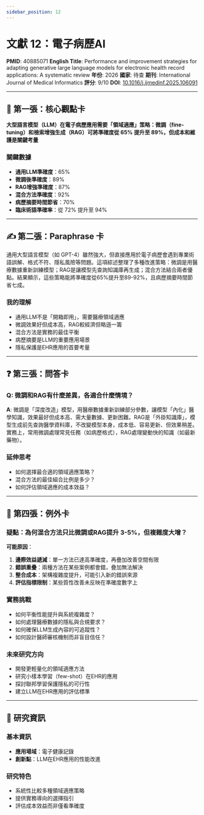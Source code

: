 ```yaml
---
sidebar_position: 12
---
```


# 文獻 12：電子病歷AI

**PMID**: 40885071
**English Title**: Performance and improvement strategies for adapting generative large language models for electronic health record applications: A systematic review
**年份**: 2026
**國家**: 待查
**期刊**: International Journal of Medical Informatics
**評分**: 9/10
**DOI**: [10.1016/j.ijmedinf.2025.106091](https://doi.org/10.1016/j.ijmedinf.2025.106091)

---

## 📌 第一張：核心觀點卡

**大型語言模型（LLM）在電子病歷應用需要「領域適應」策略：微調（fine-tuning）和檢索增強生成（RAG）可將準確度從 65% 提升至 89%，但成本和維護是關鍵考量**

### 關鍵數據
- **通用LLM準確度**：65%
- **微調後準確度**：89%
- **RAG增強準確度**：87%
- **混合方法準確度**：92%
- **病歷摘要時間節省**：70%
- **臨床術語準確率**：從 72% 提升至 94%

---

## ✍️ 第二張：Paraphrase 卡

通用大型語言模型（如 GPT-4）雖然強大，但直接應用於電子病歷會遇到專業術語誤解、格式不符、隱私風險等問題。這項綜述整理了多種改進策略：微調是用醫療數據重新訓練模型；RAG是讓模型先查詢知識庫再生成；混合方法結合兩者優點。結果顯示，這些策略能將準確度從65%提升至89-92%，且病歷摘要時間節省七成。

### 我的理解
- 通用LLM不是「開箱即用」，需要醫療領域適應
- 微調效果好但成本高，RAG較經濟但略遜一籌
- 混合方法是實務的最佳平衡
- 病歷摘要是LLM的重要應用場景
- 隱私保護是EHR應用的首要考量

---

## ❓ 第三張：問答卡

### Q: 微調和RAG有什麼差異，各適合什麼情境？

**A**: 微調是「深度改造」模型，用醫療數據重新訓練部分參數，讓模型「內化」醫學知識，效果最好但成本高、需大量數據、更新困難。RAG是「外掛知識庫」，模型生成前先查詢醫學資料庫，不改變模型本身，成本低、容易更新、但效果稍差。實務上，常用微調處理常見任務（如病歷格式），RAG處理變動快的知識（如最新藥物）。

### 延伸思考
- 如何選擇最合適的領域適應策略？
- 混合方法的最佳組合比例是多少？
- 如何評估領域適應的成本效益？

---

## 🤔 第四張：例外卡

### 疑點：為何混合方法只比微調或RAG提升 3-5%，但複雜度大增？

**可能原因**：
1. **邊際效益遞減**：單一方法已達高準確度，再疊加改善空間有限
2. **錯誤重疊**：兩種方法在某些案例都會錯，疊加無法解決
3. **整合成本**：架構複雜度提升，可能引入新的錯誤來源
4. **評估指標限制**：某些質性改善未反映在準確度數字上

### 實務挑戰
- 如何平衡性能提升與系統複雜度？
- 如何處理醫療數據的隱私與合規要求？
- 如何確保LLM生成內容的可追蹤性？
- 如何設計醫師審核機制而非盲目信任？

### 未來研究方向
- 開發更輕量化的領域適應方法
- 研究小樣本學習（few-shot）在EHR的應用
- 探討聯邦學習保護隱私的可行性
- 建立LLM在EHR應用的評估標準

---

## 📄 研究資訊

### 基本資訊
- **應用場域**：電子健康記錄
- **創新點**：LLM在EHR應用的性能改進

### 研究特色
- 系統性比較多種領域適應策略
- 提供實務導向的選擇指引
- 評估成本效益而非僅看準確度